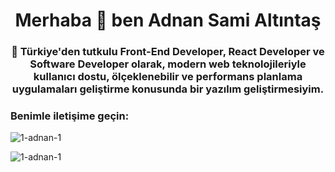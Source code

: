 <h1 align="center">Merhaba 👋 ben Adnan Sami Altıntaş</h1>
<h3 align="center">📌 Türkiye'den tutkulu Front-End Developer, React Developer ve Software Developer olarak, modern web teknolojileriyle kullanıcı dostu, ölçeklenebilir ve performans planlama uygulamaları geliştirme konusunda bir yazılım geliştirmesiyim.</h3>

<h3 align="left">Benimle iletişime geçin:</h3>
<p align="left">
</p>


<p><img align="center" src="https://github-readme-stats.vercel.app/api/top-langs?username=1-adnan-1&show_icons=true&locale=tr&layout=compact" alt="1-adnan-1" /></p>

<p><img align="center" src="https://github-readme-streak-stats.herokuapp.com/?user=1-adnan-1&" alt="1-adnan-1" /></p>
